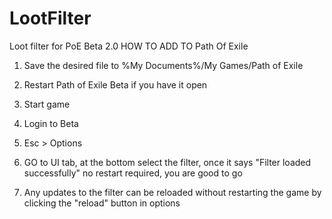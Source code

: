 # LootFilter
Loot filter for PoE Beta 2.0
HOW TO ADD TO Path Of Exile

1) Save the desired file to %My Documents%/My Games/Path of Exile

2) Restart Path of Exile Beta if you have it open
  
  3) Start game 
  
  4) Login to Beta
 
  5) Esc > Options

  6) GO to UI tab, at the bottom select the filter, once it says "Filter loaded successfully" no restart required, you are good to go

  7) Any updates to the filter can be reloaded without restarting the game by clicking the "reload" button in options
